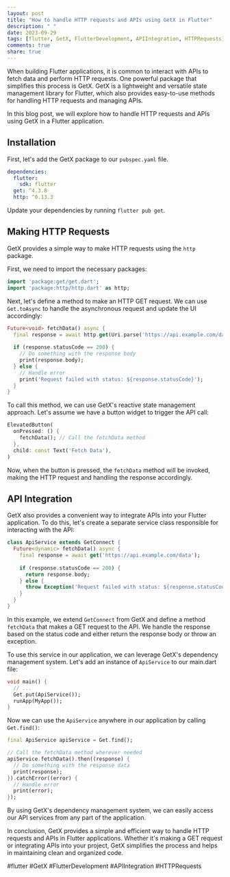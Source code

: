 ```yaml
---
layout: post
title: "How to handle HTTP requests and APIs using GetX in Flutter"
description: " "
date: 2023-09-29
tags: [flutter, GetX, FlutterDevelopment, APIIntegration, HTTPRequests]
comments: true
share: true
---
```


When building Flutter applications, it is common to interact with APIs to fetch data and perform HTTP requests. One powerful package that simplifies this process is GetX. GetX is a lightweight and versatile state management library for Flutter, which also provides easy-to-use methods for handling HTTP requests and managing APIs.

In this blog post, we will explore how to handle HTTP requests and APIs using GetX in a Flutter application.

## Installation

First, let's add the GetX package to our `pubspec.yaml` file.

```yaml
dependencies:
  flutter:
    sdk: flutter
  get: ^4.3.8
  http: ^0.13.3
```

Update your dependencies by running `flutter pub get`.

## Making HTTP Requests

GetX provides a simple way to make HTTP requests using the `http` package. 

First, we need to import the necessary packages:

```dart
import 'package:get/get.dart';
import 'package:http/http.dart' as http;
```

Next, let's define a method to make an HTTP GET request. We can use `Get.toAsync` to handle the asynchronous request and update the UI accordingly:

```dart
Future<void> fetchData() async {
  final response = await http.get(Uri.parse('https://api.example.com/data'));
  
  if (response.statusCode == 200) {
    // Do something with the response body
    print(response.body);
  } else {
    // Handle error
    print('Request failed with status: ${response.statusCode}');
  }
}
```

To call this method, we can use GetX's reactive state management approach. Let's assume we have a button widget to trigger the API call:

```dart
ElevatedButton(
  onPressed: () {
    fetchData(); // Call the fetchData method
  },
  child: const Text('Fetch Data'),
)
```

Now, when the button is pressed, the `fetchData` method will be invoked, making the HTTP request and handling the response accordingly.

## API Integration

GetX also provides a convenient way to integrate APIs into your Flutter application. To do this, let's create a separate service class responsible for interacting with the API:

```dart
class ApiService extends GetConnect {
  Future<dynamic> fetchData() async {
    final response = await get('https://api.example.com/data');
    
    if (response.statusCode == 200) {
      return response.body;
    } else {
      throw Exception('Request failed with status: ${response.statusCode}');
    }
  }
}
```

In this example, we extend `GetConnect` from GetX and define a method `fetchData` that makes a GET request to the API. We handle the response based on the status code and either return the response body or throw an exception.

To use this service in our application, we can leverage GetX's dependency management system. Let's add an instance of `ApiService` to our main.dart file:

```dart
void main() {
  // ...
  Get.put(ApiService());
  runApp(MyApp());
}
```

Now we can use the `ApiService` anywhere in our application by calling `Get.find()`:

```dart
final ApiService apiService = Get.find();

// Call the fetchData method wherever needed
apiService.fetchData().then((response) {
  // Do something with the response data
  print(response);
}).catchError((error) {
  // Handle error
  print(error);
});
```

By using GetX's dependency management system, we can easily access our API services from any part of the application.

In conclusion, GetX provides a simple and efficient way to handle HTTP requests and APIs in Flutter applications. Whether it's making a GET request or integrating APIs into your project, GetX simplifies the process and helps in maintaining clean and organized code.

#flutter #GetX #FlutterDevelopment #APIIntegration #HTTPRequests